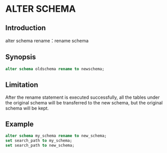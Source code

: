 # ALTER SCHEMA

## Introduction

alter schema rename：rename schema

## Synopsis

```sql
alter schema oldschema rename to newschema; 
```
## Limitation

After the rename statement is executed successfully, all the tables under the original schema will be transferred to the new schema, but the original schema will be kept.

## Example

```sql
alter schema my_schema rename to new_schema;
set search_path to my_schema;
set search_path to new_schema;
```